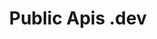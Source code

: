 ---
title: 'Public Apis .dev'
description: 'A Collaborative List Of 1400+ Public APIs For Developers'
link: 'https://publicapis.dev/'
# imageURL: ''
---